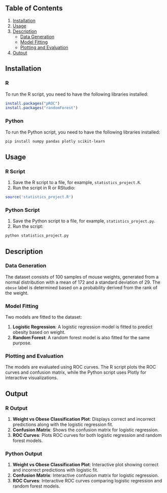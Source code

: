 ## Table of Contents
1. [Installation](#installation)
2. [Usage](#usage)
3. [Description](#description)
    - [Data Generation](#data-generation)
    - [Model Fitting](#model-fitting)
    - [Plotting and Evaluation](#plotting-and-evaluation)
4. [Output](#output)

## Installation

### R
To run the R script, you need to have the following libraries installed:

```R
install.packages("pROC")
install.packages("randomForest")
```

### Python
To run the Python script, you need to have the following libraries installed:

```bash
pip install numpy pandas plotly scikit-learn
```

## Usage

### R Script
1. Save the R script to a file, for example, `statistics_project.R`.
2. Run the script in R or RStudio:

```R
source('statistics_project.R')
```

### Python Script
1. Save the Python script to a file, for example, `statistics_project.py`.
2. Run the script:

```bash
python statistics_project.py
```

## Description

### Data Generation
The dataset consists of 100 samples of mouse weights, generated from a normal distribution with a mean of 172 and a standard deviation of 29. The `obese` label is determined based on a probability derived from the rank of the weight.

### Model Fitting
Two models are fitted to the dataset:
1. **Logistic Regression**: A logistic regression model is fitted to predict obesity based on weight.
2. **Random Forest**: A random forest model is also fitted for the same purpose.

### Plotting and Evaluation
The models are evaluated using ROC curves. The R script plots the ROC curves and confusion matrix, while the Python script uses Plotly for interactive visualizations.

## Output

### R Output
1. **Weight vs Obese Classification Plot**: Displays correct and incorrect predictions along with the logistic regression fit.
2. **Confusion Matrix**: Shows the confusion matrix for logistic regression.
3. **ROC Curves**: Plots ROC curves for both logistic regression and random forest models.

### Python Output
1. **Weight vs Obese Classification Plot**: Interactive plot showing correct and incorrect predictions with logistic fit.
2. **Confusion Matrix**: Interactive confusion matrix for logistic regression.
3. **ROC Curves**: Interactive ROC curves comparing logistic regression and random forest models.
